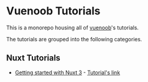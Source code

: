 # Vuenoob Tutorials


This is a monorepo housing all of [vuenoob](https://github.com/vuenoob)'s tutorials.

The tutorials are grouped into the following categories.

## Nuxt Tutorials
- [Getting started with Nuxt 3](https://github.com/vuenoob/tutorials/tree/master/projects/getting-started-with-nuxt) - [Tutorial's link](https://vuenoob.com/tutorial/getting-started-with-nuxt-3/)